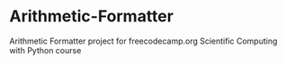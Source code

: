 # Arithmetic-Formatter
Arithmetic Formatter project for freecodecamp.org Scientific Computing with Python course
